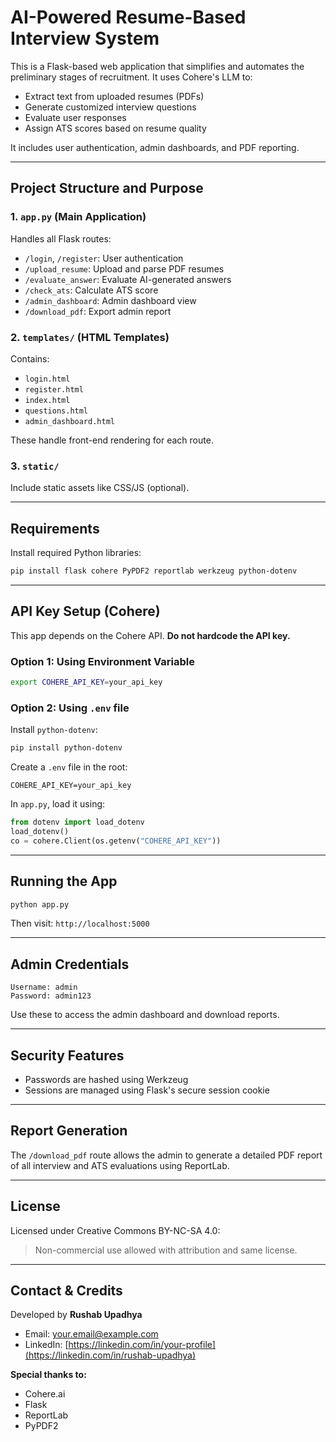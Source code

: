 # AI-Powered Resume-Based Interview System

This is a Flask-based web application that simplifies and automates the preliminary stages of recruitment. It uses Cohere's LLM to:

* Extract text from uploaded resumes (PDFs)
* Generate customized interview questions
* Evaluate user responses
* Assign ATS scores based on resume quality

It includes user authentication, admin dashboards, and PDF reporting.

---

## Project Structure and Purpose

### 1. `app.py` (Main Application)

Handles all Flask routes:

* `/login`, `/register`: User authentication
* `/upload_resume`: Upload and parse PDF resumes
* `/evaluate_answer`: Evaluate AI-generated answers
* `/check_ats`: Calculate ATS score
* `/admin_dashboard`: Admin dashboard view
* `/download_pdf`: Export admin report

### 2. `templates/` (HTML Templates)

Contains:

* `login.html`
* `register.html`
* `index.html`
* `questions.html`
* `admin_dashboard.html`

These handle front-end rendering for each route.

### 3. `static/`

Include static assets like CSS/JS (optional).

---

## Requirements

Install required Python libraries:

```bash
pip install flask cohere PyPDF2 reportlab werkzeug python-dotenv
```

---

## API Key Setup (Cohere)

This app depends on the Cohere API. **Do not hardcode the API key.**

### Option 1: Using Environment Variable

```bash
export COHERE_API_KEY=your_api_key
```

### Option 2: Using `.env` file

Install `python-dotenv`:

```bash
pip install python-dotenv
```

Create a `.env` file in the root:

```
COHERE_API_KEY=your_api_key
```

In `app.py`, load it using:

```python
from dotenv import load_dotenv
load_dotenv()
co = cohere.Client(os.getenv("COHERE_API_KEY"))
```

---

## Running the App

```bash
python app.py
```

Then visit: `http://localhost:5000`

---

## Admin Credentials

```
Username: admin
Password: admin123
```

Use these to access the admin dashboard and download reports.

---

## Security Features

* Passwords are hashed using Werkzeug
* Sessions are managed using Flask's secure session cookie

---

## Report Generation

The `/download_pdf` route allows the admin to generate a detailed PDF report of all interview and ATS evaluations using ReportLab.

---

## License

Licensed under Creative Commons BY-NC-SA 4.0:

> Non-commercial use allowed with attribution and same license.

---

## Contact & Credits

Developed by **Rushab Upadhya**

* Email: [your.email@example.com](mailto:rushab181@gmail.com)
* LinkedIn: [https://linkedin.com/in/your-profile](https://linkedin.com/in/rushab-upadhya)

**Special thanks to:**

* Cohere.ai
* Flask
* ReportLab
* PyPDF2
